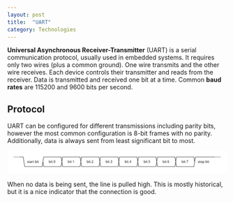 ```yaml
---
layout: post
title:  "UART"
category: Technologies
---
```


**Universal Asynchronous Receiver-Transmitter** (UART) is a serial
communication protocol, usually used in embedded systems. It requires
only two wires (plus a common ground). One wire transmits and the other
wire receives. Each device controls their transmitter and reads from
the receiver. Data is transmitted and received one bit at a time. Common
**baud rates** are 115200 and 9600 bits per second.

## Protocol
UART can be configured for different transmissions including parity
bits, however the most common configuration is 8-bit frames with no
parity. Additionally, data is always sent from least significant bit
to most.

![uart-timing](/assets/kb/uart.svg)

When no data is being sent, the line is pulled high. This is mostly
historical, but it is a nice indicator that the connection is good.
